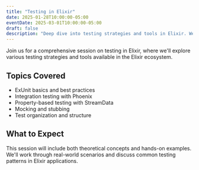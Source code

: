 ```yaml
---
title: "Testing in Elixir"
date: 2025-01-28T10:00:00-05:00
eventDate: 2025-03-01T10:00:00-05:00
draft: false
description: "Deep dive into testing strategies and tools in Elixir. We'll cover everything from ExUnit basics to property-based testing with real-world examples."
---
```


Join us for a comprehensive session on testing in Elixir, where we'll explore various testing strategies and tools available in the Elixir ecosystem.

## Topics Covered

- ExUnit basics and best practices
- Integration testing with Phoenix
- Property-based testing with StreamData
- Mocking and stubbing
- Test organization and structure

## What to Expect

This session will include both theoretical concepts and hands-on examples. We'll work through real-world scenarios and discuss common testing patterns in Elixir applications.